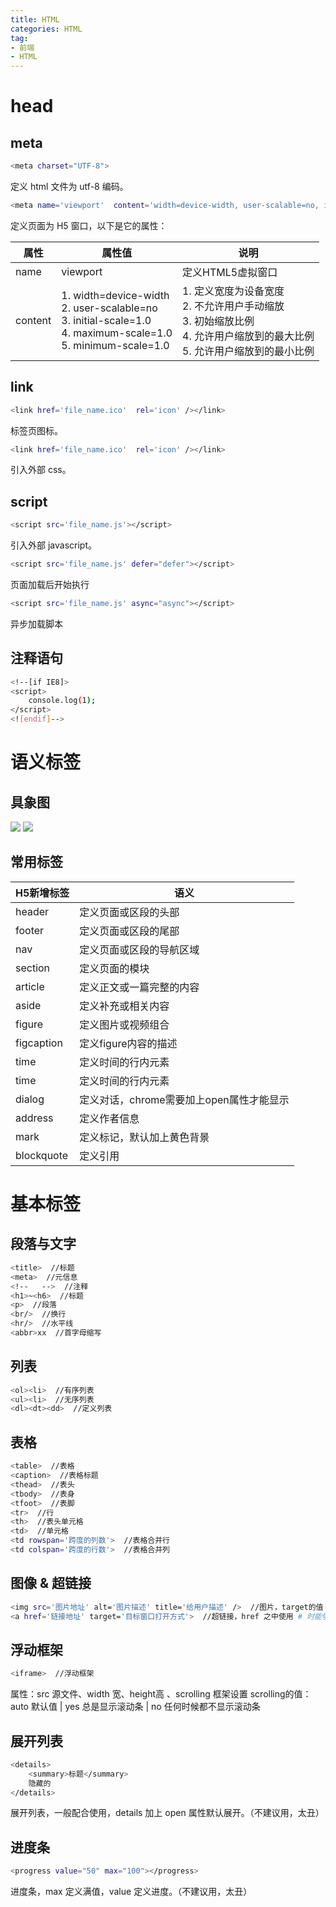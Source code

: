 ```yaml
---
title: HTML
categories: HTML
tag: 
- 前端
- HTML
---
```


# head

## meta
``` bash
<meta charset="UTF-8">
```
定义 html 文件为 utf-8 编码。

``` bash
<meta name='viewport'  content='width=device-width, user-scalable=no, initial-scale=1.0, maximum-scale=1.0, minimum-scale=1.0'>
```
定义页面为 H5 窗口，以下是它的属性：

| 属性        | 属性值           | 说明  |
| ------------- | ------------- | ----- |
| name      | viewport | 定义HTML5虚拟窗口 |
| content      | 1. width=device-width<br />2. user-scalable=no<br />3. initial-scale=1.0<br />4. maximum-scale=1.0<br />5. minimum-scale=1.0     |   1. 定义宽度为设备宽度<br />2. 不允许用户手动缩放<br />3. 初始缩放比例<br />4. 允许用户缩放到的最大比例<br />5. 允许用户缩放到的最小比例 |

## link
``` bash
<link href='file_name.ico'  rel='icon' /></link>
```
标签页图标。

``` bash
<link href='file_name.ico'  rel='icon' /></link>
```
引入外部 css。

## script
``` bash
<script src='file_name.js'></script>
```
引入外部 javascript。

``` bash
<script src='file_name.js' defer="defer"></script>
```
页面加载后开始执行

``` bash
<script src='file_name.js' async="async"></script>
```
异步加载脚本

## 注释语句
``` bash
<!--[if IE8]>
<script>
    console.log(1);
</script>
<![endif]-->
```

# 语义标签

## 具象图
<img src="/images/html/lay1.png" />
<img src="/images/html/lay2.png" />

## 常用标签
| H5新增标签        | 语义           |
| ------------- | ------------- |
| header      | 定义页面或区段的头部 |
| footer      | 定义页面或区段的尾部 |
| nav      | 定义页面或区段的导航区域 |
| section      | 定义页面的模块 |
| article      | 定义正文或一篇完整的内容 |
| aside      | 定义补充或相关内容 |
| figure      | 定义图片或视频组合 |
| figcaption      | 定义figure内容的描述 |
| time      | 定义时间的行内元素 |
| time      | 定义时间的行内元素 |
| dialog      | 定义对话，chrome需要加上open属性才能显示 |
| address      | 定义作者信息 |
| mark      | 定义标记，默认加上黄色背景 |
| blockquote      | 定义引用 |

# 基本标签

## 段落与文字
``` bash
<title>  //标题 
<meta>  //元信息
<!--   -->  //注释
<h1>~<h6>  //标题
<p>  //段落
<br/>  //换行
<hr/>  //水平线
<abbr>xx  //首字母缩写
```

## 列表
``` bash
<ol><li>  //有序列表
<ul><li>  //无序列表
<dl><dt><dd>  //定义列表
```

## 表格
``` bash
<table>  //表格
<caption>  //表格标题
<thead>  //表头
<tbody>  //表身
<tfoot>  //表脚
<tr>  //行
<th>  //表头单元格
<td>  //单元格
<td rowspan='跨度的列数'>  //表格合并行
<td colspan='跨度的行数'>  //表格合并列
```

## 图像 & 超链接
``` bash
<img src='图片地址' alt='图片描述' title='给用户描述' />  //图片，target的值：_self 默认、_blank 新窗口
<a href='链接地址' target='目标窗口打开方式'>  //超链接，href 之中使用 # 时能够定位到 id
```

## 浮动框架
``` bash
<iframe>  //浮动框架
```
属性：src 源文件、width 宽、height高 、scrolling 框架设置
scrolling的值：auto 默认值 | yes 总是显示滚动条 | no 任何时候都不显示滚动条

## 展开列表
``` bash
<details>
    <summary>标题</summary>
    隐藏的
</details>
```
展开列表，一般配合使用，details 加上 open 属性默认展开。（不建议用，太丑）

## 进度条
``` bash
<progress value="50" max="100"></progress>
```
进度条，max 定义满值，value 定义进度。（不建议用，太丑）
